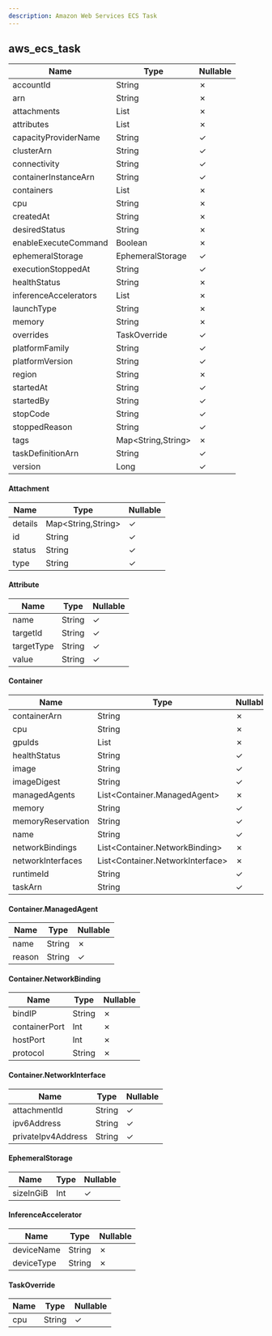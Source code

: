 ```yaml
---
description: Amazon Web Services ECS Task
---
```

aws_ecs_task
------------

| **Name**              | **Type**                   | **Nullable** |
| --------------------- | -------------------------- | ------------ |
| accountId             | String                     | &cross;      |
| arn                   | String                     | &cross;      |
| attachments           | List<Attachment>           | &cross;      |
| attributes            | List<Attribute>            | &cross;      |
| capacityProviderName  | String                     | &check;      |
| clusterArn            | String                     | &check;      |
| connectivity          | String                     | &check;      |
| containerInstanceArn  | String                     | &check;      |
| containers            | List<Container>            | &cross;      |
| cpu                   | String                     | &cross;      |
| createdAt             | String                     | &cross;      |
| desiredStatus         | String                     | &cross;      |
| enableExecuteCommand  | Boolean                    | &cross;      |
| ephemeralStorage      | EphemeralStorage           | &check;      |
| executionStoppedAt    | String                     | &check;      |
| healthStatus          | String                     | &cross;      |
| inferenceAccelerators | List<InferenceAccelerator> | &cross;      |
| launchType            | String                     | &cross;      |
| memory                | String                     | &cross;      |
| overrides             | TaskOverride               | &check;      |
| platformFamily        | String                     | &check;      |
| platformVersion       | String                     | &check;      |
| region                | String                     | &cross;      |
| startedAt             | String                     | &check;      |
| startedBy             | String                     | &check;      |
| stopCode              | String                     | &check;      |
| stoppedReason         | String                     | &check;      |
| tags                  | Map<String,String>         | &cross;      |
| taskDefinitionArn     | String                     | &check;      |
| version               | Long                       | &check;      |

#### Attachment
| **Name** | **Type**           | **Nullable** |
| -------- | ------------------ | ------------ |
| details  | Map<String,String> | &check;      |
| id       | String             | &check;      |
| status   | String             | &check;      |
| type     | String             | &check;      |

#### Attribute
| **Name**   | **Type** | **Nullable** |
| ---------- | -------- | ------------ |
| name       | String   | &check;      |
| targetId   | String   | &check;      |
| targetType | String   | &check;      |
| value      | String   | &check;      |

#### Container
| **Name**          | **Type**                         | **Nullable** |
| ----------------- | -------------------------------- | ------------ |
| containerArn      | String                           | &cross;      |
| cpu               | String                           | &cross;      |
| gpuIds            | List<String>                     | &cross;      |
| healthStatus      | String                           | &check;      |
| image             | String                           | &check;      |
| imageDigest       | String                           | &check;      |
| managedAgents     | List<Container.ManagedAgent>     | &cross;      |
| memory            | String                           | &check;      |
| memoryReservation | String                           | &check;      |
| name              | String                           | &check;      |
| networkBindings   | List<Container.NetworkBinding>   | &cross;      |
| networkInterfaces | List<Container.NetworkInterface> | &cross;      |
| runtimeId         | String                           | &check;      |
| taskArn           | String                           | &check;      |

#### Container.ManagedAgent
| **Name** | **Type** | **Nullable** |
| -------- | -------- | ------------ |
| name     | String   | &cross;      |
| reason   | String   | &check;      |

#### Container.NetworkBinding
| **Name**      | **Type** | **Nullable** |
| ------------- | -------- | ------------ |
| bindIP        | String   | &cross;      |
| containerPort | Int      | &cross;      |
| hostPort      | Int      | &cross;      |
| protocol      | String   | &cross;      |

#### Container.NetworkInterface
| **Name**           | **Type** | **Nullable** |
| ------------------ | -------- | ------------ |
| attachmentId       | String   | &check;      |
| ipv6Address        | String   | &check;      |
| privateIpv4Address | String   | &check;      |

#### EphemeralStorage
| **Name**  | **Type** | **Nullable** |
| --------- | -------- | ------------ |
| sizeInGiB | Int      | &check;      |

#### InferenceAccelerator
| **Name**   | **Type** | **Nullable** |
| ---------- | -------- | ------------ |
| deviceName | String   | &cross;      |
| deviceType | String   | &cross;      |

#### TaskOverride
| **Name** | **Type** | **Nullable** |
| -------- | -------- | ------------ |
| cpu      | String   | &check;      |
